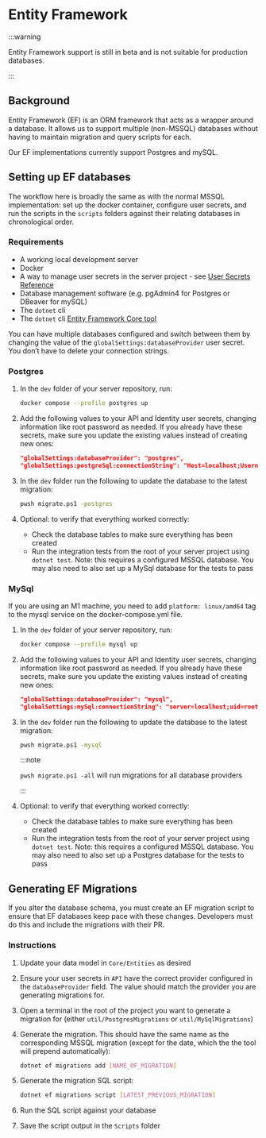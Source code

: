 # Entity Framework

:::warning

Entity Framework support is still in beta and is not suitable for production databases.

:::

## Background

Entity Framework (EF) is an ORM framework that acts as a wrapper around a database. It allows us to
support multiple (non-MSSQL) databases without having to maintain migration and query scripts for
each.

Our EF implementations currently support Postgres and mySQL.

## Setting up EF databases

The workflow here is broadly the same as with the normal MSSQL implementation: set up the docker
container, configure user secrets, and run the scripts in the `scripts` folders against their
relating databases in chronological order.

### Requirements

- A working local development server
- Docker
- A way to manage user secrets in the server project - see
  [User Secrets Reference](../user-secrets.md)
- Database management software (e.g. pgAdmin4 for Postgres or DBeaver for mySQL)
- The `dotnet` cli
- The `dotnet` cli [Entity Framework Core tool](https://docs.microsoft.com/en-us/ef/core/cli/dotnet)

You can have multiple databases configured and switch between them by changing the value of the
`globalSettings:databaseProvider` user secret. You don’t have to delete your connection strings.

### Postgres

1.  In the `dev` folder of your server repository, run:

    ```bash
    docker compose --profile postgres up
    ```

2.  Add the following values to your API and Identity user secrets, changing information like root
    password as needed. If you already have these secrets, make sure you update the existing values
    instead of creating new ones:

    ```json
    "globalSettings:databaseProvider": "postgres",
    "globalSettings:postgreSql:connectionString": "Host=localhost;Username=postgres;Password=example;Database=vault_dev;Include Error Detail=true",
    ```

3.  In the `dev` folder run the following to update the database to the latest migration:

    ```bash
    pwsh migrate.ps1 -postgres
    ```

4.  Optional: to verify that everything worked correctly:

    - Check the database tables to make sure everything has been created
    - Run the integration tests from the root of your server project using `dotnet test`. Note: this
      requires a configured MSSQL database. You may also need to also set up a MySql database for
      the tests to pass

### MySql

If you are using an M1 machine, you need to add `platform: linux/amd64` tag to the mysql service on
the docker-compose.yml file.

1.  In the `dev` folder of your server repository, run:

    ```bash
    docker compose --profile mysql up
    ```

2.  Add the following values to your API and Identity user secrets, changing information like root
    password as needed. If you already have these secrets, make sure you update the existing values
    instead of creating new ones:

    ```json
    "globalSettings:databaseProvider": "mysql",
    "globalSettings:mySql:connectionString": "server=localhost;uid=root;pwd=example;database=vault_dev",
    ```

3.  In the `dev` folder run the following to update the database to the latest migration:

    ```bash
    pwsh migrate.ps1 -mysql
    ```

    :::note

    `pwsh migrate.ps1 -all` will run migrations for all database providers

    :::

4.  Optional: to verify that everything worked correctly:

    - Check the database tables to make sure everything has been created
    - Run the integration tests from the root of your server project using `dotnet test`. Note: this
      requires a configured MSSQL database. You may also need to also set up a Postgres database for
      the tests to pass

## Generating EF Migrations

If you alter the database schema, you must create an EF migration script to ensure that EF databases
keep pace with these changes. Developers must do this and include the migrations with their PR.

### Instructions

1.  Update your data model in `Core/Entities` as desired
2.  Ensure your user secrets in `API` have the correct provider configured in the `databaseProvider`
    field. The value should match the provider you are generating migrations for.
3.  Open a terminal in the root of the project you want to generate a migration for (either
    `util/PostgresMigrations` or `util/MySqlMigrations`)
4.  Generate the migration. This should have the same name as the corresponding MSSQL migration
    (except for the date, which the the tool will prepend automatically):

    ```bash
    dotnet ef migrations add [NAME_OF_MIGRATION]
    ```

5.  Generate the migration SQL script:

    ```bash
    dotnet ef migrations script [LATEST_PREVIOUS_MIGRATION]
    ```

6.  Run the SQL script against your database
7.  Save the script output in the `Scripts` folder
